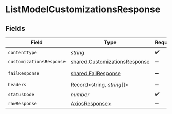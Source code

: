 # ListModelCustomizationsResponse


## Fields

| Field                                                                          | Type                                                                           | Required                                                                       | Description                                                                    |
| ------------------------------------------------------------------------------ | ------------------------------------------------------------------------------ | ------------------------------------------------------------------------------ | ------------------------------------------------------------------------------ |
| `contentType`                                                                  | *string*                                                                       | :heavy_check_mark:                                                             | N/A                                                                            |
| `customizationsResponse`                                                       | [shared.CustomizationsResponse](../../models/shared/customizationsresponse.md) | :heavy_minus_sign:                                                             | N/A                                                                            |
| `failResponse`                                                                 | [shared.FailResponse](../../models/shared/failresponse.md)                     | :heavy_minus_sign:                                                             | Bad Request                                                                    |
| `headers`                                                                      | Record<string, *string*[]>                                                     | :heavy_minus_sign:                                                             | N/A                                                                            |
| `statusCode`                                                                   | *number*                                                                       | :heavy_check_mark:                                                             | N/A                                                                            |
| `rawResponse`                                                                  | [AxiosResponse>](https://axios-http.com/docs/res_schema)                       | :heavy_minus_sign:                                                             | N/A                                                                            |